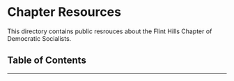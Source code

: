 # Chapter Resources

This directory contains public resrouces about the Flint Hills Chapter of Democratic Socialists.

## Table of Contents

-----
